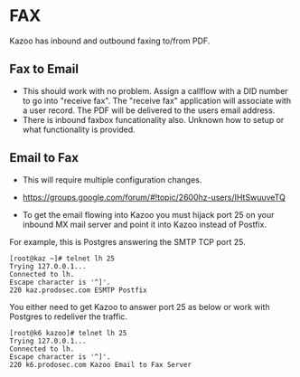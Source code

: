 # FAX

Kazoo has inbound and outbound faxing to/from PDF.

## Fax to Email
* This should work with no problem.  Assign a callflow with a DID number to go into "receive fax".  The "receive fax" application will associate with a user record.  The PDF will be delivered to the users email address.
* There is inbound faxbox funcationality also.  Unknown how to setup or what functionality is provided.


## Email to Fax
* This will require multiple configuration changes.

* https://groups.google.com/forum/#!topic/2600hz-users/IHtSwuuveTQ

* To get the email flowing into Kazoo you must hijack port 25 on your inbound MX mail server and point it into Kazoo instead of Postfix.

For example, this is Postgres answering the SMTP TCP port 25.

```
[root@kaz ~]# telnet lh 25
Trying 127.0.0.1...
Connected to lh.
Escape character is '^]'.
220 kaz.prodosec.com ESMTP Postfix

```

You either need to get Kazoo to answer port 25 as below or work with Postgres to redeliver the traffic.

```
[root@k6 kazoo]# telnet lh 25
Trying 127.0.0.1...
Connected to lh.
Escape character is '^]'.
220 k6.prodosec.com Kazoo Email to Fax Server


```
